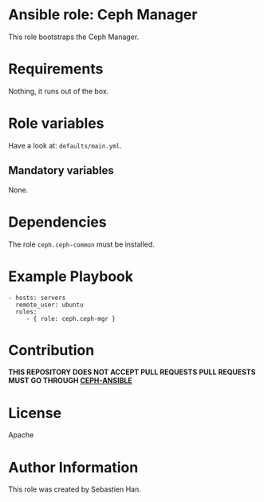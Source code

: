 # Ansible role: Ceph Manager

This role bootstraps the Ceph Manager.

# Requirements

Nothing, it runs out of the box.

# Role variables

Have a look at: `defaults/main.yml`.

## Mandatory variables

None.

# Dependencies

The role `ceph.ceph-common` must be installed.

# Example Playbook

```
- hosts: servers
  remote_user: ubuntu
  roles:
     - { role: ceph.ceph-mgr }
```

# Contribution

**THIS REPOSITORY DOES NOT ACCEPT PULL REQUESTS**
**PULL REQUESTS MUST GO THROUGH [CEPH-ANSIBLE](https://github.com/ceph/ceph-ansible)**

# License

Apache

# Author Information

This role was created by Sebastien Han.
